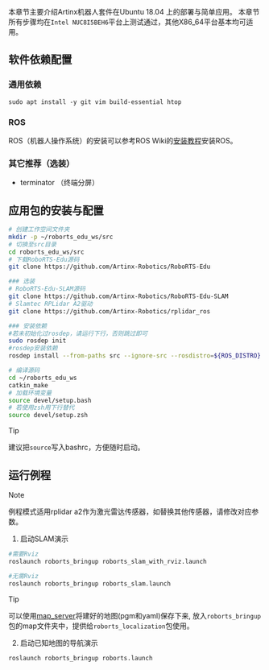 本章节主要介绍Artinx机器人套件在Ubuntu 18.04 上的部署与简单应用。
本章节所有步骤均在`Intel NUC8I5BEH6`平台上测试通过，其他X86_64平台基本均可适用。

## 软件依赖配置

### 通用依赖

```
sudo apt install -y git vim build-essential htop
```

### ROS

ROS（机器人操作系统）的安装可以参考ROS Wiki的[安装教程](http://wiki.ros.org/melodic/Installation/Ubuntu)安装ROS。

### 其它推荐（选装）

- terminator （终端分屏）

## 应用包的安装与配置

```bash
# 创建工作空间文件夹
mkdir -p ~/roborts_edu_ws/src
# 切换至src目录
cd roborts_edu_ws/src
# 下载RoboRTS-Edu源码
git clone https://github.com/Artinx-Robotics/RoboRTS-Edu

### 选装
# RoboRTS-Edu-SLAM源码
git clone https://github.com/Artinx-Robotics/RoboRTS-Edu-SLAM
# Slamtec RPLidar A2驱动
git clone https://github.com/Artinx-Robotics/rplidar_ros

### 安装依赖
#若未初始化过rosdep，请运行下行，否则跳过即可
sudo rosdep init
#rosdep安装依赖
rosdep install --from-paths src --ignore-src --rosdistro=${ROS_DISTRO} -y

# 编译源码
cd ~/roborts_edu_ws
catkin_make 
# 加载环境变量
source devel/setup.bash
# 若使用zsh用下行替代
source devel/setup.zsh
```

> [!Tip]
>
> 建议把`source`写入bashrc，方便随时启动。


## 运行例程

> [!Note]
>
> 例程模式适用rplidar a2作为激光雷达传感器，如替换其他传感器，请修改对应参数。

1. 启动SLAM演示

```bash
#需要Rviz
roslaunch roborts_bringup roborts_slam_with_rviz.launch

#无需Rviz
roslaunch roborts_bringup roborts_slam.launch
```


> [!Tip]
>
> 可以使用[map_server](http://wiki.ros.org/map_server#map_saver)将建好的地图(pgm和yaml)保存下来, 放入`roborts_bringup`包的map文件夹中，提供给`roborts_localization`包使用。

2. 启动已知地图的导航演示
```
roslaunch roborts_bringup roborts.launch
```


